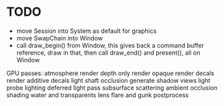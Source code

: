# TODO

- move Session into System as default for graphics
- move SwapChain into Window
- call draw_begin() from Window, this gives back a command buffer reference, draw in that, then call draw_end() and present(), all on Window

GPU passes:
    atmosphere
    render depth only
    render opaque
    render decals
    render additive decals
    light shaft occlusion
    generate shadow views
    light probe lighting
    deferred light pass
    subsurface scattering
    ambient occlusion
    shading
    water and transparents
    lens flare and gunk
    postprocess
